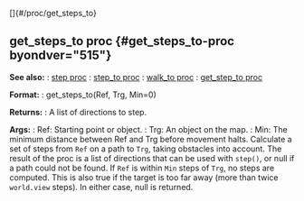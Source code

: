 []{#/proc/get_steps_to}
## get_steps_to proc {#get_steps_to-proc byondver="515"}
**See also:**
:   [step proc](#/proc/step)
:   [step_to proc](#/proc/step_to)
:   [walk_to proc](#/proc/walk_to)
:   [get_step_to proc](#/proc/get_step_to)
<!-- -->
**Format:**
:   get_steps_to(Ref, Trg, Min=0)
<!-- -->
**Returns:**
:   A list of directions to step.
<!-- -->
**Args:**
:   Ref: Starting point or object.
:   Trg: An object on the map.
:   Min: The minimum distance between Ref and Trg before movement halts.
Calculate a set of steps from `Ref` on a path to `Trg`, taking obstacles
into account. The result of the proc is a list of directions that can be
used with `step()`, or null if a path could not be found.
If `Ref` is within `Min` steps of `Trg`, no steps are computed. This is
also true if the target is too far away (more than twice `world.view`
steps). In either case, null is returned.